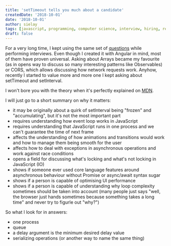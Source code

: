 ```yaml
---
title: 'setTimeout tells you much about a candidate'
createdDate: '2018-10-01'
date: '2018-10-01'
author: sielay
tags: [javascript, programming, computer science, interview, hiring, recruitment, theory, settimeout, setinterval, evenloop]
draft: false
---
```


For a very long time, I kept using the same set of [questions](/blog/2017-10-01-10-questions-i-ask-each-senior-angular-candiate/) while performing interviews. Even though I created it with Angular in mind, most of them have proven universal. Asking about Arrays became my favourite (as in opens way to discuss so many interesting patterns like Observables) or CORS, which allows discussing how network requests work. Anyhow, recently I started to value more and more one I kept asking about setTimeout and setInterval.

I won't bore you with the theory when it's perfectly explained on [MDN](https://developer.mozilla.org/en-US/docs/Web/JavaScript/EventLoop).

I will just go to a short summary on why it matters:

 * it may be originally about a quirk of setInterval being "frozen" and "accumulating", but it's not the most important part
 * requires understanding how event loop works in JavaScript
 * requires understanding that JavaScript runs in one process and we can't guarantee the time of next frame
 * affects the understanding of how animations and transitions would work and how to manage them being smooth for the user
 * affects how to deal with exceptions in asynchronous operations and work against race conditions
 * opens a field for discussing what's locking and what's not locking in JavaScript (IO)
 * shows if someone ever used core language features around asynchronous behaviour without Promise or async/await syntax sugar
 * shows if a person is capable of optimising UI performance
 * shows if a person is capable of understanding why loop complexity sometimes should be taken into account (many people just says "well, the browser just hands sometimes because something takes a long time" and never try to figurle out "why?")

So what I look for in answers:

 * one process
 * queue
 * a delay argument is the minimum desired delay value
 * serializing operations (or another way to name the same thing)